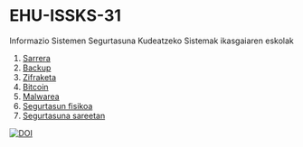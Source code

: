 # EHU-ISSKS-31

Informazio Sistemen Segurtasuna Kudeatzeko Sistemak ikasgaiaren eskolak

1. [Sarrera](Sarrera/index.html)
2. [Backup](Backup/index.html)
3. [Zifraketa](Zifraketa/index.html)
4. [Bitcoin](Bitcoin/index.html)
5. [Malwarea](Malware/index.html)
6. [Segurtasun fisikoa](InformazioSegurtasunaKudeatzekoSistemak/index.html)
7. [Segurtasuna sareetan](SareSegurtasuna/index.html)

[![DOI](https://zenodo.org/badge/405099738.svg)](https://zenodo.org/badge/latestdoi/405099738)
